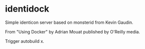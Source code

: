 identidock
==========

Simple identicon server based on monsterid from Kevin Gaudin.

From "Using Docker" by Adrian Mouat published by O'Reilly media.

Trigger autobuild x.
